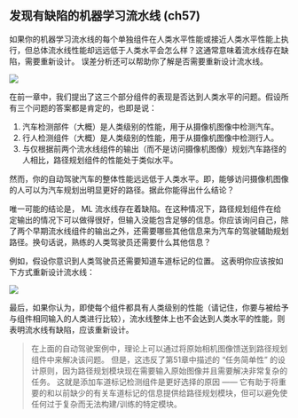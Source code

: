 ## 发现有缺陷的机器学习流水线 (ch57)

如果你的机器学习流水线的每个单独组件在人类水平性能或接近人类水平性能上执行，但总体流水线性能却远远低于人类水平会怎么样？这通常意味着流水线存在缺陷，需要重新设计。 误差分析还可以帮助你了解是否需要重新设计流水线。

![](ch48_03.png)

在前一章中，我们提出了这三个部分组件的表现是否达到人类水平的问题。假设所有三个问题的答案都是肯定的，也即是说：

1. 汽车检测部件（大概）是人类级别的性能，用于从摄像机图像中检测汽车。
2. 行人检测组件（大概）是人类级别的性能，用于从摄像机图像中检测行人。
3. 与仅根据前两个流水线组件的输出（而不是访问摄像机图像）规划汽车路径的人相比，路径规划组件的性能处于类似水平。

然而，你的自动驾驶汽车的整体性能远远低于人类水平。即，能够访问摄像机图像的人可以为汽车规划出明显更好的路径。据此你能得出什么结论？

唯一可能的结论是， ML 流水线存在着缺陷。在这种情况下，路径规划组件在给定输出的情况下可以做得很好，但输入没能包含足够的信息。你应该询问自己，除了两个早期流水线组件的输出之外，还需要哪些其他信息来为汽车的驾驶辅助规划路径。换句话说，熟练的人类驾驶员还需要什么其他信息？

例如，假设你意识到人类驾驶员还需要知道车道标记的位置。 这表明你应该按如下方式重新设计流水线：

![](ch57_01.png)

最后，如果你认为，即使每个组件都具有人类级别的性能（请记住，你要与被给予与组件相同输入的人类进行比较），流水线整体上也不会达到人类水平的性能，则表明流水线有缺陷，应该重新设计。

> 在上面的自动驾驶案例中，理论上可以通过将原始相机图像馈送到路径规划组件中来解决该问题。 但是，这违反了第51章中描述的 “任务简单性” 的设计原则，因为路径规划模块现在需要输入原始图像并且需要解决非常复杂的任务。 这就是添加车道标记检测组件是更好选择的原因 —— 它有助于将重要的和以前缺少的有关车道标记的信息提供给路径规划模块，但可以避免使任何过于复杂而无法构建/训练的特定模块。
